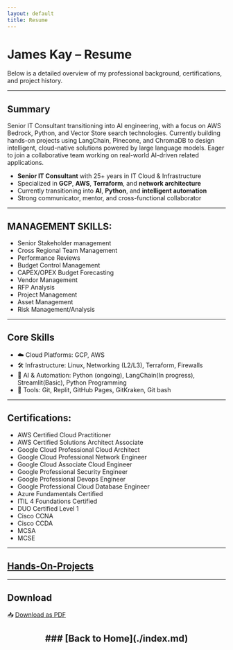 ```yaml
---
layout: default
title: Resume
---
```


# James Kay – Resume

Below is a detailed overview of my professional background, certifications, and project history.

---

## Summary
Senior IT Consultant transitioning into AI engineering, with a focus on AWS Bedrock, Python, and Vector Store search technologies. Currently building hands-on projects using LangChain, Pinecone, and ChromaDB to design intelligent, cloud-native solutions powered by large language models. Eager to join a collaborative team working on real-world AI-driven related applications.

- **Senior IT Consultant** with 25+ years in IT Cloud & Infrastructure  
- Specialized in **GCP**, **AWS**, **Terraform**, and **network architecture**  
- Currently transitioning into **AI**, **Python**, and **intelligent automation**  
- Strong communicator, mentor, and cross-functional collaborator

---
## MANAGEMENT SKILLS:

- Senior Stakeholder management 
- Cross Regional Team Management 
- Performance Reviews 
- Budget Control Management 
- CAPEX/OPEX Budget Forecasting 
- Vendor Management 
- RFP Analysis 
- Project Management 
- Asset Management
- Risk Management/Analysis

---
## Core Skills

- ☁️ Cloud Platforms: GCP, AWS 
- 🛠 Infrastructure: Linux, Networking (L2/L3), Terraform, Firewalls  
- 🤖 AI & Automation: Python (ongoing), LangChain(In progress), Streamlit(Basic), Python Programming
- 🧰 Tools: Git, Replit, GitHub Pages, GitKraken, Git bash
  

---

## Certifications:

- AWS Certified Cloud Practitioner
- AWS Certified Solutions Architect Associate
- Google Cloud Professional Cloud Architect  
- Google Cloud Professional Network Engineer  
- Google Cloud Associate Cloud Engineer  
- Google Professional Security Engineer
- Google Professional Devops Engineer
- Google Professional Cloud Database Engineer
- Azure Fundamentals Certified
- ITIL 4 Foundations Certified 
- DUO Certified Level 1 
- Cisco CCNA 
- Cisco CCDA 
- MCSA 
- MCSE

---

## [Hands-On-Projects](https://jameskay-ai.github.io/) 

---

## Download

📥 [Download as PDF](./James-Kay-Resume.pdf)

<div style="text-align: center; margin-top: 2em;">
  <p style="font-size: 1.5em; font-weight: bold;">
   ### [Back to Home](./index.md)
  </p>
 </div>
